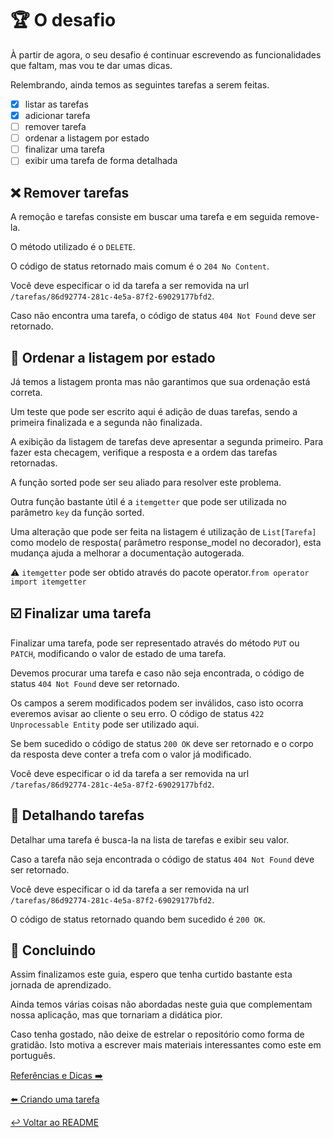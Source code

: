 # :trophy: O desafio

À partir de agora, o seu desafio é continuar escrevendo as funcionalidades que faltam, mas vou te dar umas dicas.

Relembrando, ainda temos as seguintes tarefas a serem feitas.

- [x] listar as tarefas
- [x] adicionar tarefa
- [ ] remover tarefa
- [ ] ordenar a listagem por estado
- [ ] finalizar uma tarefa
- [ ] exibir uma tarefa de forma detalhada

## :x: Remover tarefas

A remoção e tarefas consiste em buscar uma tarefa e em seguida remove-la.

O método utilizado é o `DELETE`.

O código de status retornado mais comum é o `204 No Content`.

Você deve especificar o id da tarefa a ser removida na url `/tarefas/86d92774-281c-4e5a-87f2-69029177bfd2`.

Caso não encontra uma tarefa, o código de status `404 Not Found` deve ser retornado.

## :book: Ordenar a listagem por estado

Já temos a listagem pronta mas não garantimos que sua ordenação está correta.

Um teste que pode ser escrito aqui é adição de duas tarefas, sendo a primeira finalizada e a segunda não finalizada.

A exibição da listagem de tarefas deve apresentar a segunda primeiro. Para fazer esta checagem, verifique a resposta e a ordem das tarefas retornadas.

A função sorted pode ser seu aliado para resolver este problema.

Outra função bastante útil é a `itemgetter` que pode ser utilizada no parâmetro `key` da função sorted.

Uma alteração que pode ser feita na listagem é utilização de `List[Tarefa]` como modelo de resposta( parâmetro response_model no decorador), esta mudança ajuda a melhorar a documentação autogerada.

:warning: `itemgetter` pode ser obtido através do pacote operator.`from operator import itemgetter`

## :ballot_box_with_check: Finalizar uma tarefa

Finalizar uma tarefa, pode ser representado através do método `PUT` ou `PATCH`, modificando o valor de estado de uma tarefa.

Devemos procurar uma tarefa e caso não seja encontrada, o código de status `404 Not Found` deve ser retornado.

Os campos a serem modificados podem ser inválidos, caso isto ocorra everemos avisar ao cliente o seu erro. O código de status `422 Unprocessable Entity` pode ser utilizado aqui.

Se bem sucedido o código de status `200 OK` deve ser retornado e o corpo da resposta deve conter a trefa com o valor já modificado.

Você deve especificar o id da tarefa a ser removida na url `/tarefas/86d92774-281c-4e5a-87f2-69029177bfd2`.

## :scroll: Detalhando tarefas

Detalhar uma tarefa é busca-la na lista de tarefas e exibir seu valor.

Caso a tarefa não seja encontrada o código de status `404 Not Found` deve ser retornado.

Você deve especificar o id da tarefa a ser removida na url `/tarefas/86d92774-281c-4e5a-87f2-69029177bfd2`.

O código de status retornado quando bem sucedido é `200 OK`.

## :checkered_flag: Concluindo

Assim finalizamos este guia, espero que tenha curtido bastante esta jornada de aprendizado.

Ainda temos várias coisas não abordadas neste guia que complementam nossa aplicação, mas que tornariam a didática pior.

Caso tenha gostado, não deixe de estrelar o repositório como forma de gratidão. Isto motiva a escrever mais materiais interessantes como este em português.

[Referências e Dicas :arrow_right:](referencias.md)

[:arrow_left: Criando uma tarefa](criar.md)

[:leftwards_arrow_with_hook: Voltar ao README ](README.md)

